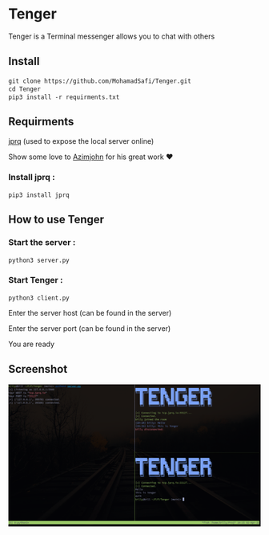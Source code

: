 # Tenger
Tenger is a Terminal messenger allows you to chat with others
## Install
```
git clone https://github.com/MohamadSafi/Tenger.git
cd Tenger
pip3 install -r requirments.txt
```
## Requirments
[jprq](https://github.com/azimjohn/jprq)
(used to expose the local server online)


Show some love to [Azimjohn](https://github.com/azimjohn) for his great work ❤️
### Install jprq :

```
pip3 install jprq
```
## How to use Tenger
### Start the server :
```
python3 server.py
```
### Start Tenger :
```
python3 client.py
```
Enter the server host (can be found in the server)

Enter the server port (can be found in the server)

You are ready

## Screenshot

![Tenger_prev](https://raw.githubusercontent.com/MohamadSafi/Tenger/main/Screenshot/Tenger.png)

